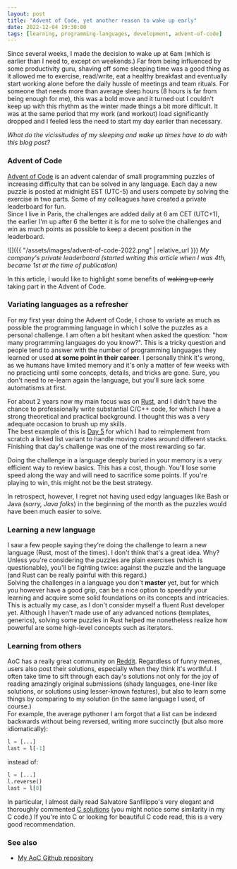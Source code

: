 ```yaml
---
layout: post
title: "Advent of Code, yet another reason to wake up early"
date: 2022-12-04 19:30:00
tags: [learning, programming-languages, development, advent-of-code]
---
```


Since several weeks, I made the decision to wake up at 6am (which is earlier than I need to, except on weekends.)
Far from being influenced by some productivity guru, shaving off some sleeping time was a good
thing as it allowed me to exercise, read/write, eat a healthy breakfast and eventually start
working alone before the daily hussle of meetings and team rituals.
For someone that needs more than average sleep hours (8 hours is far from being enough for me), this was a bold move
and it turned out I couldn't keep up with this rhythm as the winter made things a bit more difficult.
It was at the same period that my work (and workout) load significantly dropped and I feeled less the need
to start my day earlier than necessary.

_What do the vicissitudes of my sleeping and wake up times have to do with this blog post?_


### Advent of Code
[Advent of Code](https://adventofcode.com/) is an advent calendar of small programming puzzles of increasing difficulty that can
be solved in any language.
Each day a new puzzle is posted at midnight EST (UTC-5) and users compete by solving the exercise in two parts.
Some of my colleagues have created a private leaderboard for fun. \
Since I live in Paris, the challenges are added daily at 6 am CET (UTC+1), the earlier I'm up after 6 the better
it is for me to solve the challenges and win as much points as possible to keep a decent position in the leaderboard.

![]({{ "/assets/images/advent-of-code-2022.png" | relative_url }})
_My company's private leaderboard (started writing this article when I was 4th, became 1st at the time of publication)_

In this article, I would like to highlight some benefits of ~~waking up early~~ taking part in the Advent of Code.

### Variating languages as a refresher
For my first year doing the Advent of Code, I chose to variate as much as possible the programming language in
which I solve the puzzles as a personal challenge.
I am often a bit hesitant when asked the question: "how many programming languages do you know?". This is a tricky question
and people tend to answer with the number of programming languages they learned or used **at some point in their career**.
I personally think it's wrong, as we humans have limited memory and it's only a matter of few weeks with no practicing
until some concepts, details, and tricks are gone. Sure, you don't need to re-learn again the language, but you'll sure
lack some automatisms at first.

For about 2 years now my main focus was on [Rust](https://n-eq.github.io/blog/2022/11/01/rust-fiddling-2-years), and I didn't have the
chance to professionally write substantial C/C++ code, for which I have a strong theoretical and practical background. I thought this
was a very adequate occasion to brush up my skills.\
The best example of this is [Day 5](https://adventofcode.com/2022/day/5) for which I had to reimplement from scratch a linked list variant
to handle moving crates around different stacks. Finishing that day's challenge was one of the most rewarding so far.

Doing the challenge in a language deeply buried in your memory is a very efficient way to review basics. This has a cost, though.
You'll lose some speed along the way and will need to sacrifice some points. If you're playing to win, this might not be the
best strategy.

In retrospect, however, I regret not having used edgy languages like Bash or Java (_sorry, Java folks_) in the beginning of the
month as the puzzles would have been much easier to solve.

### Learning a new language
I saw a few people saying they're doing the challenge to learn a new language (Rust, most of the times). I don't think that's a great
idea. Why? Unless you're considering the puzzles are plain exercises (which is questionable), you'll be fighting twice: against the puzzle
and the language (and Rust can be really painful with this regard.)\
Solving the challenges in a language you don't **master** yet, but for which you however have a good grip, can be a nice option to
speedify your learning and acquire some solid foundations on its concepts and intricacies.\
This is actually my case, as I don't consider myself a fluent Rust developer yet.
Although I haven't made use of any advanced notions (templates, generics), solving some puzzles in Rust
helped me nonetheless realize how powerful are some high-level concepts such as iterators.

### Learning from others
AoC has a really great community on [Reddit](https://www.reddit.com/r/adventofcode/). Regardless of funny memes, users also post their
solutions, especially when they think it's worthful. I often take time to sift through each day's solutions not only for the joy of
reading amazingly original submissions (shady languages, one-liner like solutions, or solutions using lesser-known features), but also
to learn some things by comparing to my solution (in the same language I used, of course.)\
For example, the average pythoner I am forgot that a list can be indexed backwards without being reversed, writing more succinctly
(but also more idiomatically):

```python
l = [...]
last = l[-1]
```

instead of:
```python
l = [...]
l.reverse()
last = l[0]
```

In particular, I almost daily read Salvatore Sanfilippo's very elegant and thoroughly commented
[C solutions](https://github.com/antirez/adventofcode2022) (you might notice some similarity in my C code.)
If you're into C or looking for beautiful C code read, this is a very good recommendation.

### See also

* [My AoC Github repository](https://github.com/n-eq/advent-of-code)
